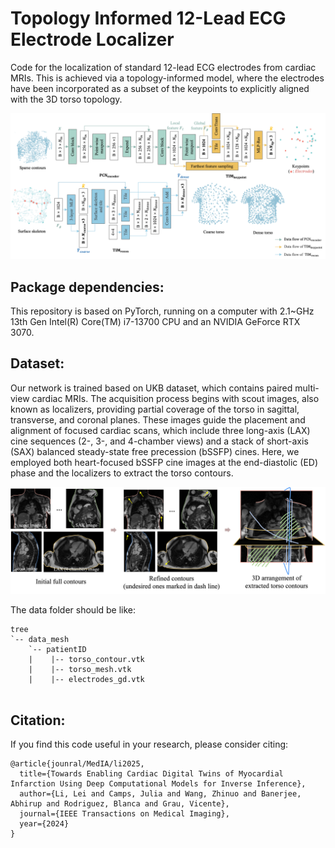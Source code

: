 # Topology Informed 12-Lead ECG Electrode Localizer

Code for the localization of standard 12-lead ECG electrodes from cardiac MRIs. This is achieved via a topology-informed model, where the electrodes have been incorporated as a subset of the keypoints to explicitly aligned with the 3D torso topology.

![](fig/fig_topolgy_informed_model.png)

## Package dependencies:<a id="Package dependencies"/>
This repository is based on PyTorch, running on a computer with 2.1~GHz 13th Gen Intel(R) Core(TM) i7-13700 CPU and an NVIDIA GeForce RTX 3070.

## Dataset:<a id="Dataset"/>
Our network is trained based on UKB dataset, which contains paired multi-view cardiac MRIs. 
The acquisition process begins with scout images, also known as localizers, providing partial coverage of the torso in sagittal, transverse, and coronal planes.
These images guide the placement and alignment of focused cardiac scans, which include three long-axis (LAX) cine sequences (2-, 3-, and 4-chamber views) and a stack of short-axis (SAX) balanced steady-state free precession (bSSFP) cines.
Here, we employed both heart-focused bSSFP cine images at the end-diastolic (ED) phase and the localizers to extract the torso contours.

![](fig/fig_torso_contour.png)

The data folder should be like:
```
tree
`-- data_mesh
    `-- patientID
    |    |-- torso_contour.vtk
    |    |-- torso_mesh.vtk
    |    |-- electrodes_gd.vtk
		
```

## Citation:<a id="Citation"/>
If you find this code useful in your research, please consider citing:
```
@article{jounral/MedIA/li2025,
  title={Towards Enabling Cardiac Digital Twins of Myocardial Infarction Using Deep Computational Models for Inverse Inference},
  author={Li, Lei and Camps, Julia and Wang, Zhinuo and Banerjee, Abhirup and Rodriguez, Blanca and Grau, Vicente},
  journal={IEEE Transactions on Medical Imaging},
  year={2024}
}

```
